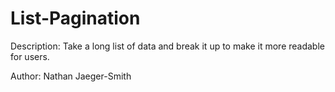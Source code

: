 # List-Pagination


Description: Take a long list of data and break it up to make it more readable for users.

Author: Nathan Jaeger-Smith